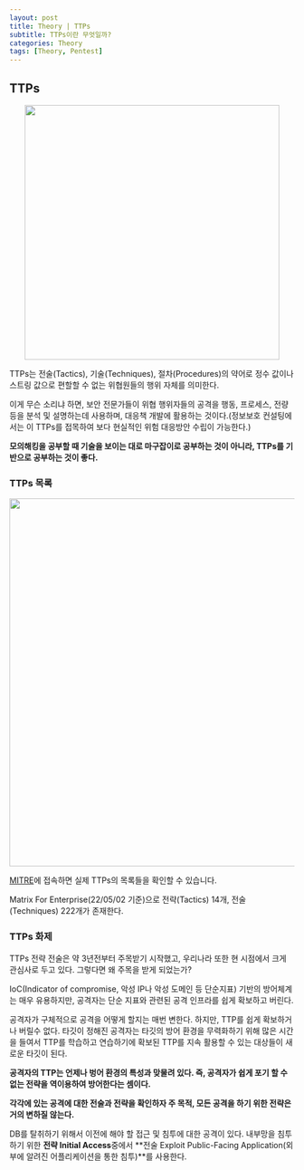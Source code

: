 ```yaml
---
layout: post
title: Theory | TTPs
subtitle: TTPs이란 무엇일까?
categories: Theory
tags: [Theory, Pentest]
---
```


## TTPs

<p align="center">
<img src ="https://user-images.githubusercontent.com/78135526/182317711-492f0678-5d34-453e-87a1-058918ffbeee.png" width = 450>
</p>

TTPs는 전술(Tactics), 기술(Techniques), 절차(Procedures)의 약어로 정수 값이나 스트링 값으로 편할할 수 없는 위협원들의 행위 자체를 의미한다.

이게 무슨 소리냐 하면, 보안 전문가들이 위협 행위자들의 공격을 행동, 프로세스, 전량 등을 분석 및 설명하는데 사용하며, 대응책 개발에 활용하는 것이다.(정보보호 컨설팅에서는 이 TTPs를 접목하여 보다 현실적인 위험 대응방안 수립이 가능한다.)

**모의해킹을 공부할 때 기술을 보이는 대로 마구잡이로 공부하는 것이 아니라, TTPs를 기반으로 공부하는 것이 좋다.**

### TTPs 목록

<p align="center">
<img src ="https://user-images.githubusercontent.com/78135526/182318739-752ba6aa-28b8-4bb1-98a3-4f9e379d8981.png" width = 650>
</p>

[MITRE](https://attack.mitre.org/matrices/enterprise/#)에 접속하면 실제 TTPs의 목록들을 확인할 수 있습니다.

Matrix For Enterprise(22/05/02 기준)으로 전략(Tactics) 14개, 전술(Techniques) 222개가 존재한다.

### TTPs 화제

TTPs 전략 전술은 약 3년전부터 주목받기 시작했고, 우리나라 또한 현 시점에서 크게 관심사로 두고 있다. 그렇다면 왜 주목을 받게 되었는가?

IoC(Indicator of compromise, 악성 IP나 악성 도메인 등 단순지표) 기반의 방어체계는 매우 유용하지만, 공격자는 단순 지표와 관련된 공격 인프라를 쉽게 확보하고 버린다.

공격자가 구체적으로 공격을 어떻게 할지는 매번 변한다. 하지만, TTP를 쉽게 확보하거나 버릴수 없다. 타깃이 정해진 공격자는 타깃의 방어 환경을 무력화하기 위해 많은 시간을 들여서 TTP를 학습하고 연습하기에 확보된 TTP를 지속 활용할 수 있는 대상들이 새로운 타깃이 된다.

**공격자의 TTP는 언제나 벙어 환경의 특성과 맞물려 있다. 즉, 공격자가 쉽게 포기 할 수 없는 전략을 역이용하여 방어한다는 셈이다.**

**각각에 있는 공격에 대한 전술과 전략을 확인하자 주 목적, 모든 공격을 하기 위한 전략은 거의 변하질 않는다.**

DB를 탈취하기 위해서 이전에 해야 할 접근 및 침투에 대한 공격이 있다. 내부망을 침투하기 위한 **전략 Initial Access**중에서 **전술 Exploit Public-Facing Application(외부에 알려진 어플리케이션을 통한 침투)**를 사용한다.